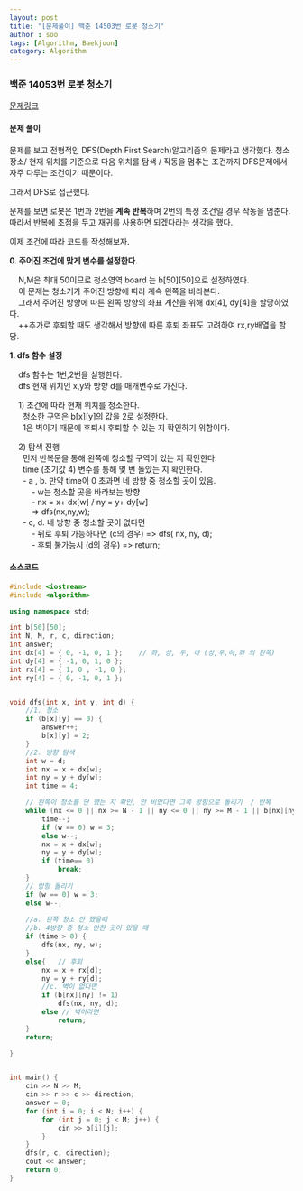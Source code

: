 ```yaml
---
layout: post
title: "[문제풀이] 백준 14503번 로봇 청소기"
author : soo
tags: [Algorithm, Baekjoon]
category: Algorithm
---
```


### 백준 14053번 로봇 청소기

[문제링크](https://www.acmicpc.net/problem/14503)

#### 문제 풀이

문제를 보고 전형적인 DFS(Depth First Search)알고리즘의 문제라고 생각했다.
청소 장소/ 현재 위치를 기준으로 다음 위치를 탐색 / 작동을 멈추는 조건까지 DFS문제에서 자주 다루는 조건이기 때문이다.

그래서 DFS로 접근했다.

문제를 보면 로봇은 1번과 2번을 **계속 반복**하며 2번의 특정 조건일 경우 작동을 멈춘다. 
따라서 반복에 초점을 두고 재귀를 사용하면 되겠다라는 생각을 했다.

이제 조건에 따라 코드를 작성해보자.

**0.  주어진 조건에 맞게 변수를 설정한다.**

&nbsp;&nbsp;&nbsp;&nbsp;N,M은 최대 50이므로 청소영역 board 는 b[50][50]으로 설정하였다.  
&nbsp;&nbsp;&nbsp;&nbsp;이 문제는 청소기가 주어진 방향에 따라 계속 왼쪽을 바라본다.  
&nbsp;&nbsp;&nbsp;&nbsp;그래서 주어진 방향에 따른 왼쪽 방향의 좌표 계산을 위해 dx[4], dy[4]을 할당하였다.  
&nbsp;&nbsp;&nbsp;&nbsp;++추가로 후퇴할 때도 생각해서 방향에 따른 후퇴 좌표도 고려하여 rx,ry배열을 할당.  


**1. dfs 함수 설정** 

&nbsp;&nbsp;&nbsp;&nbsp;dfs 함수는 1번,2번을 실행한다.  
&nbsp;&nbsp;&nbsp;&nbsp;dfs 현재 위치인 x,y와 방향 d를 매개변수로 가진다. <br/>

&nbsp;&nbsp;&nbsp;&nbsp;1) 조건에 따라 현재 위치를 청소한다.  
&nbsp;&nbsp;&nbsp;&nbsp;&nbsp;&nbsp;청소한 구역은 b[x][y]의 값을 2로 설정한다.  
&nbsp;&nbsp;&nbsp;&nbsp;&nbsp;&nbsp;1은 벽이기 때문에 후퇴시 후퇴할 수 있는 지 확인하기 위함이다. <br/>

&nbsp;&nbsp;&nbsp;&nbsp;2) 탐색 진행    
&nbsp;&nbsp;&nbsp;&nbsp;&nbsp;&nbsp;먼저 반복문을 통해 왼쪽에 청소할 구역이 있는 지 확인한다.    
&nbsp;&nbsp;&nbsp;&nbsp;&nbsp;&nbsp;time (초기값 4) 변수를 통해 몇 번 돌았는 지 확인한다.   
&nbsp;&nbsp;&nbsp;&nbsp;&nbsp;&nbsp;- a , b. 만약 time이 0 초과면 네 방향 중 청소할 곳이 있음.  
&nbsp;&nbsp;&nbsp;&nbsp;&nbsp;&nbsp;&nbsp;&nbsp;&nbsp;&nbsp;- w는 청소할 곳을 바라보는 방향  
&nbsp;&nbsp;&nbsp;&nbsp;&nbsp;&nbsp;&nbsp;&nbsp;&nbsp;&nbsp;- nx = x+ dx[w]  / ny = y+ dy[w]  
&nbsp;&nbsp;&nbsp;&nbsp;&nbsp;&nbsp;&nbsp;&nbsp;&nbsp;&nbsp;=> dfs(nx,ny,w);  
&nbsp;&nbsp;&nbsp;&nbsp;&nbsp;&nbsp;- c, d. 네 방향 중 청소할 곳이 없다면  
&nbsp;&nbsp;&nbsp;&nbsp;&nbsp;&nbsp;&nbsp;&nbsp;&nbsp;&nbsp;- 뒤로 후퇴 가능하다면 (c의 경우) => dfs( nx, ny, d);  
&nbsp;&nbsp;&nbsp;&nbsp;&nbsp;&nbsp;&nbsp;&nbsp;&nbsp;&nbsp;- 후퇴 불가능시 (d의 경우) => return;  
 
#### 소스코드
```cpp
#include <iostream>
#include <algorithm>

using namespace std;

int b[50][50];
int N, M, r, c, direction;
int answer;
int dx[4] = { 0, -1, 0, 1 };	// 좌, 상, 우, 하 (상,우,하,좌 의 왼쪽)
int dy[4] = { -1, 0, 1, 0 };
int rx[4] = { 1, 0 , -1, 0 };
int ry[4] = { 0, -1, 0, 1 };


void dfs(int x, int y, int d) {
	//1. 청소
	if (b[x][y] == 0) {
		answer++;
		b[x][y] = 2;
	}
	//2. 방향 탐색
	int w = d;
	int nx = x + dx[w];
	int ny = y + dy[w];
	int time = 4;

	// 왼쪽이 청소를 안 했는 지 확인, 안 비었다면 그쪽 방향으로 돌리기  / 반복
	while (nx <= 0 || nx >= N - 1 || ny <= 0 || ny >= M - 1 || b[nx][ny] != 0) {
		time--;
		if (w == 0) w = 3;
		else w--;
		nx = x + dx[w];
		ny = y + dy[w];
		if (time== 0)
			break;
	}
	// 방향 돌리기
	if (w == 0) w = 3;
	else w--;
	
	//a. 왼쪽 청소 안 했을때
	//b. 4방향 중 청소 안한 곳이 있을 때
	if (time > 0) {
		dfs(nx, ny, w);
	}
	else{	// 후퇴
		nx = x + rx[d]; 
		ny = y + ry[d];
		//c. 벽이 없다면
		if (b[nx][ny] != 1)
			dfs(nx, ny, d);
		else // 벽이라면
			return;
	}
	return;

}


int main() {
	cin >> N >> M;
	cin >> r >> c >> direction;
	answer = 0;
	for (int i = 0; i < N; i++) {
		for (int j = 0; j < M; j++) {
			cin >> b[i][j];
		}
	}
	dfs(r, c, direction);
	cout << answer;
	return 0;
}
```
<br/><br/><br/>